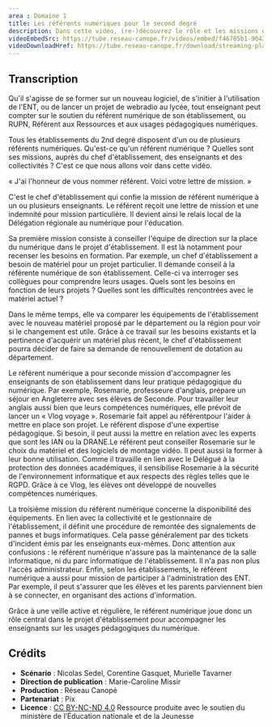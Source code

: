 ```yaml
---
area : Domaine 1
title: Les référents numériques pour le second degré
description: Dans cette vidéo, (re-)découvrez le rôle et les missions d'un référent pour les ressources et usages pédagogiques numériques.
videoEmbedSrc: https://tube.reseau-canope.fr/videos/embed/f46785b1-9043-4770-8b51-761b54f84988
videoDownloadHref: https://tube.reseau-canope.fr/download/streaming-playlists/hls/videos/f46785b1-9043-4770-8b51-761b54f84988-1080-fragmented.mp4
---
```


## Transcription

Qu'il s'agisse de se former sur un nouveau logiciel, de s'initier à l'utilisation de l'ENT, ou de lancer un projet de webradio au lycée, tout enseignant peut compter sur le soutien du référent numérique de son établissement, ou RUPN, Référent aux Ressources et aux usages pédagogiques numériques.

Tous les établissements du 2nd degré disposent d'un ou de plusieurs référents numériques. Qu'est-ce qu'un référent numérique ? Quelles sont ses missions, auprès du chef d'établissement, des enseignants et des collectivités ? C'est ce que nous allons voir dans cette vidéo.

« J'ai l'honneur de vous nommer référent. Voici votre lettre de mission. »

C'est le chef d'établissement qui confie la mission de référent numérique à un ou plusieurs enseignants. Le référent reçoit une lettre de mission et une indemnité pour mission particulière. Il devient ainsi le relais local de la Délégation régionale au numérique pour l'éducation.

Sa première mission consiste à conseiller l'équipe de direction sur la place du numérique dans le projet d'établissement. Il est là notamment pour recenser les besoins en formation. Par exemple, un chef d'établissement a besoin de matériel pour un projet particulier. Il demande conseil à la référente numérique de son établissement. Celle-ci va interroger ses collègues pour comprendre leurs usages. Quels sont les besoins en fonction de leurs projets ? Quelles sont les difficultés rencontrées avec le matériel actuel ?

Dans le même temps, elle va comparer les équipements de l'établissement avec le nouveau matériel proposé par le département ou la région pour voir si le changement est utile. Grâce à ce travail sur les besoins existants et la pertinence d'acquérir un matériel plus récent, le chef d'établissement pourra décider de faire sa demande de renouvellement de dotation au département.

Le référent numérique a pour seconde mission d'accompagner les enseignants de son établissement dans leur pratique pédagogique du numérique. Par exemple, Rosemarie, professeure d'anglais, prépare un séjour en Angleterre avec ses élèves de Seconde. Pour travailler leur anglais aussi bien que leurs compétences numériques, elle prévoit de lancer un « Vlog voyage ». Rosemarie fait appel au référentpour l'aider à mettre en place son projet. Le référent dispose d'une expertise pédagogique. Si besoin, il peut aussi la mettre en relation avec les experts que sont les IAN ou la DRANE.Le référent peut conseiller Rosemarie sur le choix du matériel et des logiciels de montage vidéo. Il peut aussi la former à leur bonne utilisation. Comme il travaille en lien avec le Délégué à la protection des données académiques, il sensibilise Rosemarie à la sécurité de l'environnement informatique et aux respects des règles telles que le RGPD. Grâce à ce Vlog, les élèves ont développé de nouvelles compétences numériques.

La troisième mission du référent numérique concerne la disponibilité des équipements. En lien avec la collectivité et le gestionnaire de l'établissement, il définit une procédure de remontée des signalements de pannes et bugs informatiques. Cela passe généralement par des tickets d'incident émis par les enseignants eux-mêmes. Donc attention aux confusions : le référent numérique n'assure pas la maintenance de la salle informatique, ni du parc informatique de l'établissement. Il n'a pas non plus l'accès administrateur. Enfin, selon les établissements, le référent numérique a aussi pour mission de participer à l'administration des ENT. Par exemple, il peut s'assurer que les élèves et les parents parviennent bien à se connecter, en organisant des actions d'information.

Grâce à une veille active et régulière, le référent numérique joue donc un rôle central dans le projet d'établissement pour accompagner les enseignants sur les usages pédagogiques du numérique.

## Crédits

- **Scénario** : Nicolas Sedel, Corentine Gasquet, Murielle Tavarner
- **Direction de publication** : Marie-Caroline Missir
- **Production** : Réseau Canopé
- **Partenariat** : Pix
- **Licence** : [CC BY-NC-ND 4.0](https://creativecommons.org/licenses/by-nc-nd/4.0/deed.fr)
Ressource produite avec le soutien du ministère de l’Éducation nationale et de la Jeunesse
